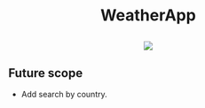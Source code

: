 <h1 align="center">WeatherApp</h1>
<h2 align="center">
  
  <p align="center">
<img src="https://img.shields.io/npm/dy/silentlad">
  </p>
  
  ## Future scope

- Add search by country.
